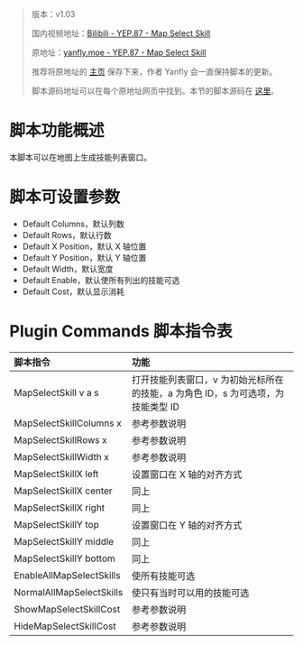 > 版本：v1.03
>
> 国内视频地址：[Bilibili - YEP.87 - Map Select Skill](https://www.bilibili.com/video/av3174787/#page=92)
>
> 原地址：[yanfly.moe - YEP.87 - Map Select Skill](http://yanfly.moe/2016/03/27/yep-87-map-select-skill/)
> 
> 推荐将原地址的 [主页](http://yanfly.moe/yep/) 保存下来，作者 Yanfly 会一直保持脚本的更新。
> 
> 脚本源码地址可以在每个原地址网页中找到。本节的脚本源码在 [这里](https://www.dropbox.com/s/h95ku1amkhzx8q9/YEP_MapSelectSkill.js?dl=0)。

# 脚本功能概述

本脚本可以在地图上生成技能列表窗口。

# 脚本可设置参数

- Default Columns，默认列数
- Default Rows，默认行数
- Default X Position，默认 X 轴位置
- Default Y Position，默认 Y 轴位置
- Default Width，默认宽度
- Default Enable，默认使所有列出的技能可选
- Default Cost，默认显示消耗

# Plugin Commands 脚本指令表

脚本指令|功能
:-|:-
MapSelectSkill v a s|打开技能列表窗口，v 为初始光标所在的技能，a 为角色 ID，s 为可选项，为技能类型 ID
MapSelectSkillColumns x|参考参数说明
MapSelectSkillRows x|参考参数说明
MapSelectSkillWidth x|参考参数说明
MapSelectSkillX left|设置窗口在 X 轴的对齐方式
MapSelectSkillX center|同上
MapSelectSkillX right|同上
MapSelectSkillY top|设置窗口在 Y 轴的对齐方式
MapSelectSkillY middle|同上
MapSelectSkillY bottom|同上
EnableAllMapSelectSkills|使所有技能可选
NormalAllMapSelectSkills|使只有当时可以用的技能可选
ShowMapSelectSkillCost|参考参数说明
HideMapSelectSkillCost|参考参数说明
